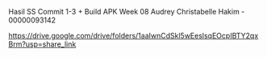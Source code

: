 Hasil SS Commit 1-3 + Build APK Week 08 Audrey Christabelle Hakim - 00000093142

https://drive.google.com/drive/folders/1aaIwnCdSkl5wEeslsqEOcpIBTY2qxBrm?usp=share_link
